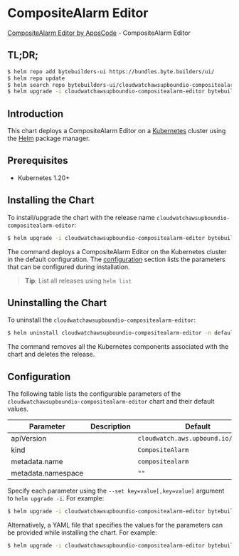 # CompositeAlarm Editor

[CompositeAlarm Editor by AppsCode](https://byte.builders) - CompositeAlarm Editor

## TL;DR;

```bash
$ helm repo add bytebuilders-ui https://bundles.byte.builders/ui/
$ helm repo update
$ helm search repo bytebuilders-ui/cloudwatchawsupboundio-compositealarm-editor --version=v0.4.18
$ helm upgrade -i cloudwatchawsupboundio-compositealarm-editor bytebuilders-ui/cloudwatchawsupboundio-compositealarm-editor -n default --create-namespace --version=v0.4.18
```

## Introduction

This chart deploys a CompositeAlarm Editor on a [Kubernetes](http://kubernetes.io) cluster using the [Helm](https://helm.sh) package manager.

## Prerequisites

- Kubernetes 1.20+

## Installing the Chart

To install/upgrade the chart with the release name `cloudwatchawsupboundio-compositealarm-editor`:

```bash
$ helm upgrade -i cloudwatchawsupboundio-compositealarm-editor bytebuilders-ui/cloudwatchawsupboundio-compositealarm-editor -n default --create-namespace --version=v0.4.18
```

The command deploys a CompositeAlarm Editor on the Kubernetes cluster in the default configuration. The [configuration](#configuration) section lists the parameters that can be configured during installation.

> **Tip**: List all releases using `helm list`

## Uninstalling the Chart

To uninstall the `cloudwatchawsupboundio-compositealarm-editor`:

```bash
$ helm uninstall cloudwatchawsupboundio-compositealarm-editor -n default
```

The command removes all the Kubernetes components associated with the chart and deletes the release.

## Configuration

The following table lists the configurable parameters of the `cloudwatchawsupboundio-compositealarm-editor` chart and their default values.

|     Parameter      | Description |                    Default                     |
|--------------------|-------------|------------------------------------------------|
| apiVersion         |             | <code>cloudwatch.aws.upbound.io/v1beta1</code> |
| kind               |             | <code>CompositeAlarm</code>                    |
| metadata.name      |             | <code>compositealarm</code>                    |
| metadata.namespace |             | <code>""</code>                                |


Specify each parameter using the `--set key=value[,key=value]` argument to `helm upgrade -i`. For example:

```bash
$ helm upgrade -i cloudwatchawsupboundio-compositealarm-editor bytebuilders-ui/cloudwatchawsupboundio-compositealarm-editor -n default --create-namespace --version=v0.4.18 --set apiVersion=cloudwatch.aws.upbound.io/v1beta1
```

Alternatively, a YAML file that specifies the values for the parameters can be provided while
installing the chart. For example:

```bash
$ helm upgrade -i cloudwatchawsupboundio-compositealarm-editor bytebuilders-ui/cloudwatchawsupboundio-compositealarm-editor -n default --create-namespace --version=v0.4.18 --values values.yaml
```
